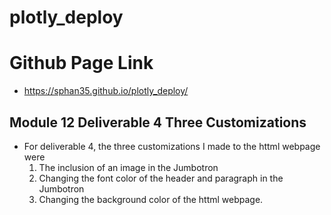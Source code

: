 # plotly_deploy

# Github Page Link

- https://sphan35.github.io/plotly_deploy/

## Module 12 Deliverable 4 Three Customizations

- For deliverable 4, the three customizations I made to the httml webpage were 
  1. The inclusion of an image in the Jumbotron
  2. Changing the font color of the header and paragraph in the Jumbotron
  3. Changing the background color of the httml webpage.
